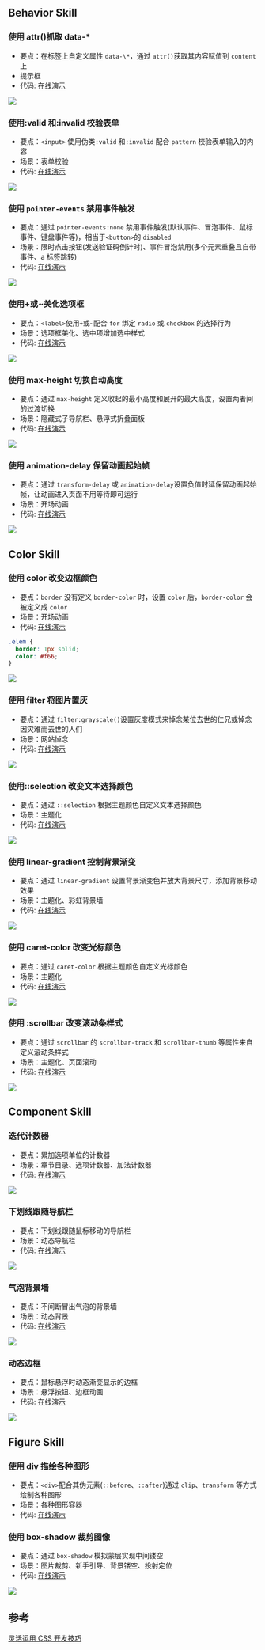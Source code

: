 ## Behavior Skill

### 使用 attr()抓取 data-\*

- 要点：在标签上自定义属性 `data-\*`，通过 `attr()`获取其内容赋值到 `content` 上
- 提示框
- 代码: [在线演示](https://codepen.io/gershonv/pen/OJLqWap)

![](https://user-gold-cdn.xitu.io/2019/8/13/16c89a136baf3248?imageslim)

### 使用:valid 和:invalid 校验表单

- 要点：`<input>` 使用伪类`:valid` 和`:invalid` 配合 `pattern` 校验表单输入的内容
- 场景：表单校验
- 代码: [在线演示](https://codepen.io/gershonv/pen/LYPabog)

![](https://user-gold-cdn.xitu.io/2019/8/12/16c85a44b6e85d4d?imageslim)

### 使用 `pointer-events` 禁用事件触发

- 要点：通过 `pointer-events:none` 禁用事件触发(默认事件、冒泡事件、鼠标事件、键盘事件等)，相当于`<button>`的 `disabled`
- 场景：限时点击按钮(发送验证码倒计时)、事件冒泡禁用(多个元素重叠且自带事件、a 标签跳转)
- 代码: [在线演示](https://codepen.io/gershonv/pen/XWrGpGO)

![](https://user-gold-cdn.xitu.io/2019/8/13/16c89a4c194c9b0e?imageslim)

### 使用+或~美化选项框

- 要点：`<label>`使用`+`或`~`配合 `for` 绑定 `radio` 或 `checkbox` 的选择行为
- 场景：选项框美化、选中项增加选中样式
- 代码: [在线演示](https://codepen.io/gershonv/pen/oNvVWqy)

![](https://user-gold-cdn.xitu.io/2019/8/13/16c89a655ab953fb?imageslim)

### 使用 max-height 切换自动高度

- 要点：通过 `max-height` 定义收起的最小高度和展开的最大高度，设置两者间的过渡切换
- 场景：隐藏式子导航栏、悬浮式折叠面板
- 代码: [在线演示](https://codepen.io/gershonv/pen/PoYLgpK)

![](https://user-gold-cdn.xitu.io/2019/8/20/16cae04e03f3c6d1?imageslim)

### 使用 animation-delay 保留动画起始帧

- 要点：通过 `transform-delay` 或 `animation-delay`设置负值时延保留动画起始帧，让动画进入页面不用等待即可运行
- 场景：开场动画
- 代码: [在线演示](https://codepen.io/gershonv/pen/bGbZJrv)

![](https://user-gold-cdn.xitu.io/2019/8/19/16ca89d92e02edb5?imageslim)

## Color Skill

### 使用 color 改变边框颜色

- 要点：`border` 没有定义 `border-color` 时，设置 `color` 后，`border-color` 会被定义成 `color`
- 场景：开场动画
- 代码: [在线演示](https://codepen.io/gershonv/pen/bGbZJrv)

```css
.elem {
  border: 1px solid;
  color: #f66;
}
```

![](https://user-gold-cdn.xitu.io/2019/8/12/16c85d05f9f62ab3?imageslim)

### 使用 filter 将图片置灰

- 要点：通过 `filter:grayscale()`设置灰度模式来悼念某位去世的仁兄或悼念因灾难而去世的人们
- 场景：网站悼念
- 代码: [在线演示](https://codepen.io/gershonv/pen/ExYMJox)

![](https://user-gold-cdn.xitu.io/2019/8/19/16ca879fc82eb5b3?imageView2/0/w/1280/h/960/format/webp/ignore-error/1)

### 使用::selection 改变文本选择颜色

- 要点：通过 `::selection` 根据主题颜色自定义文本选择颜色
- 场景：主题化
- 代码: [在线演示](https://codepen.io/gershonv/pen/QWLoPQZ)

![](https://user-gold-cdn.xitu.io/2019/8/19/16ca87447638b572?imageslim)

### 使用 linear-gradient 控制背景渐变

- 要点：通过 `linear-gradient` 设置背景渐变色并放大背景尺寸，添加背景移动效果
- 场景：主题化、彩虹背景墙
- 代码: [在线演示](https://codepen.io/gershonv/pen/jONJRzQ)

![](https://user-gold-cdn.xitu.io/2019/8/14/16c8fd7b7b15b4a5?imageslim)

### 使用 caret-color 改变光标颜色

- 要点：通过 `caret-color` 根据主题颜色自定义光标颜色
- 场景：主题化
- 代码: [在线演示](https://codepen.io/gershonv/pen/LYPabog)

![](https://user-gold-cdn.xitu.io/2019/8/13/16c89b102d09baf6?imageslim)

### 使用 :scrollbar 改变滚动条样式

- 要点：通过 `scrollbar` 的 `scrollbar-track` 和 `scrollbar-thumb` 等属性来自定义滚动条样式
- 场景：主题化、页面滚动
- 代码: [在线演示](https://codepen.io/gershonv/pen/zYObXJx)

![](https://user-gold-cdn.xitu.io/2019/8/16/16c98313e43098eb?imageslim)

## Component Skill

### 迭代计数器

- 要点：累加选项单位的计数器
- 场景：章节目录、选项计数器、加法计数器
- 代码: [在线演示](https://codepen.io/gershonv/pen/NWKJZmv)

![](https://user-gold-cdn.xitu.io/2019/8/13/16c89a88691d5586?imageslim)

### 下划线跟随导航栏

- 要点：下划线跟随鼠标移动的导航栏
- 场景：动态导航栏
- 代码: [在线演示](https://codepen.io/gershonv/pen/XWrGLvo)

![](https://user-gold-cdn.xitu.io/2019/8/15/16c93317e5c79625?imageslim)

### 气泡背景墙

- 要点：不间断冒出气泡的背景墙
- 场景：动态背景
- 代码: [在线演示](https://codepen.io/gershonv/pen/PoYLMop)

![](https://user-gold-cdn.xitu.io/2019/8/14/16c8f08d7c4537f9?imageslim)

### 动态边框

- 要点：鼠标悬浮时动态渐变显示的边框
- 场景：悬浮按钮、边框动画
- 代码: [在线演示](https://codepen.io/JowayYoung/pen/qBWZPvE)

![](https://user-gold-cdn.xitu.io/2019/8/15/16c9542d0050b2f2?imageslim)

## Figure Skill

### 使用 div 描绘各种图形

- 要点：`<div>`配合其伪元素(`::before`、`::after`)通过 `clip`、`transform` 等方式绘制各种图形
- 场景：各种图形容器
- 代码: [在线演示](https://css-tricks.com/the-shapes-of-css/)

### 使用 box-shadow 裁剪图像

- 要点：通过 `box-shadow` 模拟蒙层实现中间镂空
- 场景：图片裁剪、新手引导、背景镂空、投射定位
- 代码: [在线演示](https://codepen.io/JowayYoung/pen/zYONxRG)

![](https://user-gold-cdn.xitu.io/2019/8/22/16cb95deb1e5a956?imageView2/0/w/1280/h/960/format/webp/ignore-error/1)

## 参考

[灵活运用 CSS 开发技巧](https://juejin.im/post/5d4d0ec651882549594e7293)
